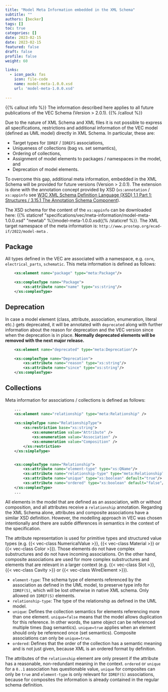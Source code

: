 ```yaml
---
title: "Model Meta Information embedded in the XML Schema"
subtitle: ""
authors: [becker]
tags: []
toc: true
categories: []
date: 2023-02-15
date: 2023-02-15
featured: false
draft: false
profile: false
weight: 60

links:
  - icon_pack: fas
    icon: file-code
    name: model-meta-1.0.0.xsd
    url: 'model-meta-1.0.0.xsd'
    
---
```


{{% callout info %}}
The information described here applies to all future publications of the VEC Schema (Version > 2.0.1).
{{% /callout %}}

Due to the nature of XML Schema and XML files it is not possible to express all specifications, restrictions and additional information of the VEC model (defined as UML model) directly in XML Schema. In particular, these are:

* Target types for `IDREF` / `IDREFS` associations,
* Uniqueness of collections (bag vs. set semantics),
* Ordering of collections,
* Assignment of model elements to packages / namespaces in the model, and
* Deprecation of model elements.

To overcome this gap, additional meta information, embedded in the XML Schema will be provided for future versions (Version > 2.0.1). The extension is done with the annotation concept provided by XSD (`xs:annotation` / `xs:appinfo` see [W3C XML Schema Definition Language (XSD) 1.1 Part 1: Structures / 3.15.1 The Annotation Schema Component](https://www.w3.org/TR/xmlschema11-1/#Annotation_details)).

The XSD schema for the content of the `xs:appinfo` can be downloaded here: {{% staticref "specifications/vec/meta-information/model-meta-1.0.0.xsd" "newtab" %}}model-meta-1.0.0.xsd{{% /staticref %}}. The XML target namespace of the meta information is: `http://www.prostep.org/ecad-if/2022/model-meta` .

## Package

All types defined in the VEC are associated with a namespace, e.g. `core`, `electrical_parts`, `schematic`. This meta information is defined as follows:

```xml
    <xs:element name="package" type="meta:Package"/>

    <xs:complexType name="Package">
        <xs:attribute name="name" type="xs:string"/>
    </xs:complexType>        
```

## Deprecation

In case a model element (class, attribute, association, enumeration, literal  etc.) gets deprecated, it will be annotated with `deprecated` along with further information about the reason for deprecation and the VEC version since when the deprecation is in place. **Normally deprecated elements will be removed with the next major release.**

```xml
    <xs:element name="deprecated" type="meta:Deprecation"/>

    <xs:complexType name="Deprecation">
        <xs:attribute name="reason" type="xs:string"/>
        <xs:attribute name="since" type="xs:string"/>
    </xs:complexType>
```

## Collections

Meta information for associations / collections is defined as follows:

```xml
    ...
    <xs:element name="relationship" type="meta:Relationship" />
    
    <xs:simpleType name="RelationshipType">
        <xs:restriction base="xs:string">
            <xs:enumeration value="Attribute" />
            <xs:enumeration value="Association" />
            <xs:enumeration value="Composition" />
        </xs:restriction>
    </xs:simpleType>


    <xs:complexType name="Relationship">
        <xs:attribute name="element-type" type="xs:QName"/>
        <xs:attribute name="relationship-type" type="meta:RelationshipType" use="required"/>
        <xs:attribute name="unique" type="xs:boolean" default="true"/>
        <xs:attribute name="ordered" type="xs:boolean" default="false"/>
    </xs:complexType>
    ...
```
All elements in the model that are defined as an association, with or without composition, and all attributes receive a `relationship` annotation. Regarding the XML Schema alone, attributes and composite associations have a similar XSD definition. However, the modelling approach in VEC was chosen intentionally and there are subtle differences in semantics in the context of the specification. 

The attribute representation is used for primitive types and structured value types (e.g. {{< vec-class NumericalValue >}}, {{< vec-class Material >}} or {{< vec-class Color >}}). Those elements do not have complex substructures and do not have incoming associations. On the other hand, composite associations are used for more complex substructures and elements that are relevant in a larger context (e.g. {{< vec-class Slot >}}, {{< vec-class Cavity >}} or {{< vec-class WireElement >}}).

* `element-type`: The schema type of elements referenced by the association as defined in the UML model, to preserve type info for `IDREF(S)`, which will be lost otherwise in native XML schema. Only allowed on `IDREF(S)` elements.
*  `relationship-type`: The type of the relationship as defined in the UML model. 
* `unique`: Defines the collection semantics for elements referencing more than one element. `unique=false` means that the model allows duplication for this reference. In other words, the same object can be referenced multiple times (bag semantics). `unique=true` applies when an element should only be referenced once (set semantics). Composite associations can only be `unique=true`.
* `ordered`: Defines that the order of the collection has a semantic meaning and is not just given, because XML is an ordered format by definition.

The attributes of the `relationship` element are only present if the attribute has a reasonable, non-redundant meaning in the context. `ordered` or `unique` for a `0..1` association has questionable value, `unique` for composites can only be `true` and `element-type` is only relevant for `IDREF(S)` associations, because for composites the information is already contained in the regular schema definition.



